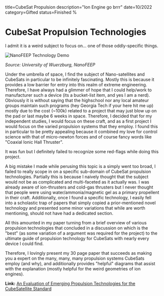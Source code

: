 title=CubeSat Propulsion
description="Ion Engine go brrr"
date=10/2022
category=Gifted
status=Finished
%
# CubeSat Propulsion Technologies

I admit it is a weird subject to focus on... one of those oddly-specific things.

![NanoFEEP Technology Demo](https://spacenews.com/wp-content/uploads/2019/08/UWE-4_with-NanoFEEP-thrusters-in-four-corners_879-879x485.jpg)

*Source: University of Wuerzburg, NanoFEEP*

Under the umbrella of space, I find the subject of Nano-satellites and CubeSats in particular to be infinitely fascinating. 
Mostly this is because it provides a low barrier for entry into this realm of extreme engineering. Therefore, I have always had a glimmer of hope that I could help/work to manufacturer such a device (its a bucket-list item, and yes I am a nerd). Obviously it is without saying that the highschool nor any local amateur groups maintain such programs (hey Georgia Tech if your here hit me up) mostly due to the cost (~100k) related to a project that may just blow up on the pad or last maybe 6 weeks in space. Therefore, I decided that for my independent studies, I would focus on these craft, and as a first project I would focus on the varied propulsion systems that they employ. I found this in particular to be pretty appealing because it combined my love for control science with that of micro-newton forces and of course fancy words like "Coaxial Ionic Hall Thruster".

It was fun but I definitely failed to recognize some red-flags while doing this project.

A big mistake I made while perusing this topic is a simply went too broad, I failed to really scope in on a specific sub-domain of CubeSat propulsion technologies. Partially this is because I naively thought that the subject would not be as complicated and multi-faceted as it actually was. I was already aware of ion-thrusters and cold-gas thrusters but I never thought that people were using water/ammonia/magnetic gel as a primary propellent in their craft. Additionally, once I found a specific technology, I easily fell into a scholastic trap of papers that simply copied a prior-mentioned novel technology and presented some minor variations that while are worth mentioning, should not have had a dedicated section. 

All this amounted in my paper turning from a brief overview of various propulsion technologies that concluded in a discussion on which is the "best" (as some variation of a argument was required for the project) to the ultimate guide of propulsion technology for CubeSats with nearly every device I could find.

Therefore, I lovingly present my 30 page paper that succeeds as making you a expert on the many, many, many propulsion systems CubeSats employ (and why), and additionally provides "helpful" diagrams that assist with the explanation (mostly helpful for the weird geometries of ion engines).

**Link:**
[An Evaluation of Emerging Propulsion Technologies for the CubeSatellite Standard
](https://docs.google.com/document/d/1FWuudJC1OTcF0hfW1B46wGfUeG2ItQ2tYo7nr_BhV5o/edit?usp=sharing)
